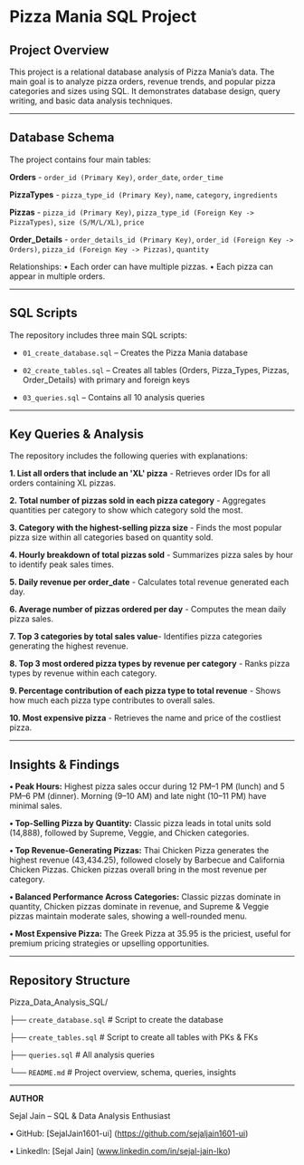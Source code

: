 # Pizza Mania SQL Project

## Project Overview
This project is a relational database analysis of Pizza Mania’s data. The main goal is to analyze pizza orders, revenue trends, and popular pizza categories and sizes using SQL. It demonstrates database design, query writing, and basic data analysis techniques.

---
## Database Schema
The project contains four main tables:

**Orders** - `order_id (Primary Key)`, `order_date`, `order_time`

**PizzaTypes** - `pizza_type_id (Primary Key)`, `name`, `category`, `ingredients` 

**Pizzas** - `pizza_id (Primary Key)`, `pizza_type_id (Foreign Key -> PizzaTypes)`, `size (S/M/L/XL)`, `price`

**Order_Details** - `order_details_id (Primary Key)`, `order_id (Foreign Key -> Orders)`, `pizza_id (Foreign Key -> Pizzas)`, `quantity`

Relationships:
•	Each order can have multiple pizzas.
•	Each pizza can appear in multiple orders.

---
## SQL Scripts
The repository includes three main SQL scripts:

- `01_create_database.sql` – Creates the Pizza Mania database

- `02_create_tables.sql` – Creates all tables (Orders, Pizza_Types, Pizzas, Order_Details) with primary and foreign keys

- `03_queries.sql` – Contains all 10 analysis queries 

---
## Key Queries & Analysis
The repository includes the following queries with explanations:

**1. List all orders that include an 'XL' pizza** - Retrieves order IDs for all orders containing XL pizzas.

**2. Total number of pizzas sold in each pizza category** - Aggregates quantities per category to show which category sold the most.

**3. Category with the highest-selling pizza size** - Finds the most popular pizza size within all categories based on quantity sold.

**4. Hourly breakdown of total pizzas sold** - Summarizes pizza sales by hour to identify peak sales times.

**5. Daily revenue per order_date** - Calculates total revenue generated each day.

**6. Average number of pizzas ordered per day** - Computes the mean daily pizza sales.

**7. Top 3 categories by total sales value**- Identifies pizza categories generating the highest revenue.

**8. Top 3 most ordered pizza types by revenue per category** - Ranks pizza types by revenue within each category.
   
**9. Percentage contribution of each pizza type to total revenue** - Shows how much each pizza type contributes to overall sales.
  
**10. Most expensive pizza** - Retrieves the name and price of the costliest pizza.
    
---
## Insights & Findings
**•	Peak Hours:** Highest pizza sales occur during 12 PM–1 PM (lunch) and 5 PM–6 PM (dinner). Morning (9–10 AM) and late night (10–11 PM) have minimal sales.

**•	Top-Selling Pizza by Quantity:** Classic pizza leads in total units sold (14,888), followed by Supreme, Veggie, and Chicken categories.

**•	Top Revenue-Generating Pizzas:** Thai Chicken Pizza generates the highest revenue (43,434.25), followed closely by Barbecue and California Chicken Pizzas. Chicken pizzas overall bring in the most revenue per category.

**•	Balanced Performance Across Categories:** Classic pizzas dominate in quantity, Chicken pizzas dominate in revenue, and Supreme & Veggie pizzas maintain moderate sales, showing a well-rounded menu.

**•	Most Expensive Pizza:** The Greek Pizza at 35.95 is the priciest, useful for premium pricing strategies or upselling opportunities.

---
## Repository Structure
Pizza_Data_Analysis_SQL/

├── `create_database.sql`       # Script to create the database

├── `create_tables.sql`         # Script to create all tables with PKs & FKs

├── `queries.sql`               # All analysis queries

└── `README.md`                 # Project overview, schema, queries, insights

---
**AUTHOR**

Sejal Jain – SQL & Data Analysis Enthusiast

•	GitHub: [SejalJain1601-ui] (https://github.com/sejaljain1601-ui)

•	LinkedIn: [Sejal Jain] (www.linkedin.com/in/sejal-jain-lko)

